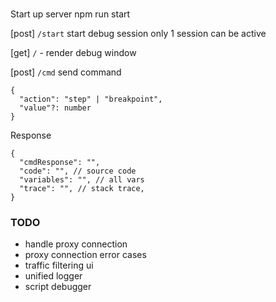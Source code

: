 #

Start up server npm run start

[post] `/start` start debug session
only 1 session can be active

[get] `/` - render debug window

[post] `/cmd` send command
```
{
  "action": "step" | "breakpoint",
  "value"?: number
}
```
Response
```json5
{
  "cmdResponse": "",
  "code": "", // source code
  "variables": "", // all vars
  "trace": "", // stack trace,
}
```

### TODO

- handle proxy connection
- proxy connection error cases
- traffic filtering ui
- unified logger
- script debugger
